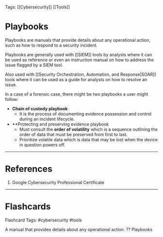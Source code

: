Tags: [[Cybersecurity]] [[Tools]]
# Playbooks

Playbooks are manuals that provide details about any operational action, such as how to respond to a security incident.

Playbooks are generally used with [[SIEM]] tools by analysts where it can be used as reference or even an instruction manual on how to address the issue flagged by a SIEM tool.

Also used with [[Security Orchestration, Automation, and Response|SOAR]] tools where it can be used as a guide for analysts on how to resolve an issue.

In a case of a forensic case, there might be two playbooks a user might follow:

- **Chain of custody playbook**
	- It is the process of documenting evidence possession and control during an incident lifecycle.
- **Protecting and preserving evidence playbook
	- Must consult the **order of volatility** which is a sequence outlining the order of data that must be preserved from first to last.
	- Prioritize volatile data which is data that may be lost when the device in question powers off.

---
# References

1. Google Cybersecurity Professional Certificate

---
# Flashcards

Flashcard Tags: #cybersecurity #tools 

A manual that provides details about any operational action.
??
Playbooks
<!--SR:!2024-05-11,13,270!2024-05-03,4,230-->